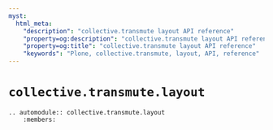 ```yaml
---
myst:
  html_meta:
    "description": "collective.transmute layout API reference"
    "property=og:description": "collective.transmute layout API reference"
    "property=og:title": "collective.transmute layout API reference"
    "keywords": "Plone, collective.transmute, layout, API, reference"
---
```


# `collective.transmute.layout`

```{eval-rst}
.. automodule:: collective.transmute.layout
    :members:
```
